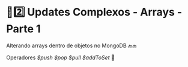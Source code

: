 # :sunrise::two: Updates Complexos - Arrays - Parte 1

Alterando arrays dentro de objetos no MongoDB :back::end:

Operadores _$push $pop $pull $addToSet_ :school:

